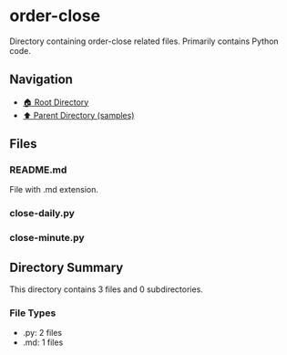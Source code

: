 # order-close

Directory containing order-close related files. Primarily contains Python code.

## Navigation

* [🏠 Root Directory](../../README.md)
* [⬆️ Parent Directory (samples)](../README.md)

## Files

### README.md

File with .md extension.

### close-daily.py

### close-minute.py

## Directory Summary

This directory contains 3 files and 0 subdirectories.

### File Types

* .py: 2 files
* .md: 1 files
